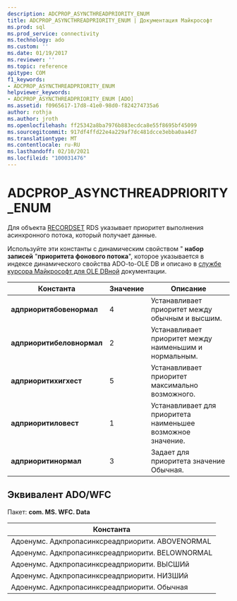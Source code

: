 ```yaml
---
description: ADCPROP_ASYNCTHREADPRIORITY_ENUM
title: ADCPROP_ASYNCTHREADPRIORITY_ENUM | Документация Майкрософт
ms.prod: sql
ms.prod_service: connectivity
ms.technology: ado
ms.custom: ''
ms.date: 01/19/2017
ms.reviewer: ''
ms.topic: reference
apitype: COM
f1_keywords:
- ADCPROP_ASYNCTHREADPRIORITY_ENUM
helpviewer_keywords:
- ADCPROP_ASYNCTHREADPRIORITY_ENUM [ADO]
ms.assetid: f0965617-17d8-41e0-98d0-f824274735a6
author: rothja
ms.author: jroth
ms.openlocfilehash: ff25342a8ba7976b883ecdca8e55f8695bf45099
ms.sourcegitcommit: 917df4ffd22e4a229af7dc481dcce3ebba0aa4d7
ms.translationtype: MT
ms.contentlocale: ru-RU
ms.lasthandoff: 02/10/2021
ms.locfileid: "100031476"
---
```

# <a name="adcprop_asyncthreadpriority_enum"></a>ADCPROP_ASYNCTHREADPRIORITY_ENUM
Для объекта [RECORDSET](./recordset-object-ado.md) RDS указывает приоритет выполнения асинхронного потока, который получает данные.  
  
 Используйте эти константы с динамическим свойством " **набор записей** "**приоритета фонового потока**", которое указывается в индексе динамического свойства ADO-to-OLE DB и описано в [службе курсора Майкрософт для OLE DBной](../../guide/appendixes/microsoft-cursor-service-for-ole-db-ado-service-component.md) документации.  
  
|Константа|Значение|Описание|  
|--------------|-----------|-----------------|  
|**адприоритябовенормал**|4|Устанавливает приоритет между обычным и высшим.|  
|**адприоритибеловнормал**|2|Устанавливает приоритет между наименьшим и нормальным.|  
|**адприоритихигхест**|5|Устанавливает приоритет максимально возможного.|  
|**адприоритиловест**|1|Устанавливает для приоритета наименьшее возможное значение.|  
|**адприоритинормал**|3|Задает для приоритета значение Обычная.|  
  
## <a name="adowfc-equivalent"></a>Эквивалент ADO/WFC  
 Пакет: **com. MS. WFC. Data**  
  
|Константа|  
|--------------|  
|Адоенумс. Адкпропасинксреадприорити. ABOVENORMAL|  
|Адоенумс. Адкпропасинксреадприорити. BELOWNORMAL|  
|Адоенумс. Адкпропасинксреадприорити. ВЫСШИй|  
|Адоенумс. Адкпропасинксреадприорити. НИЗШИй|  
|Адоенумс. Адкпропасинксреадприорити. Обычная|